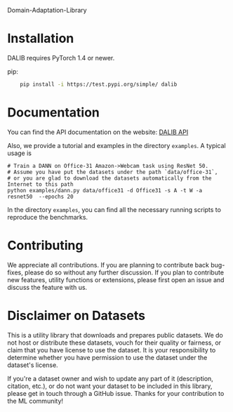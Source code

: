 Domain-Adaptation-Library


Installation
============

DALIB requires PyTorch 1.4 or newer.

pip:

```bash
    pip install -i https://test.pypi.org/simple/ dalib
```

    
Documentation
=============
You can find the API documentation on the website: [DALIB API](https://192.168.6.114:9000/index.html)

Also, we provide a tutorial and examples in the directory `examples`. A typical usage is 
```shell script
# Train a DANN on Office-31 Amazon->Webcam task using ResNet 50.
# Assume you have put the datasets under the path `data/office-31`, 
# or you are glad to download the datasets automatically from the Internet to this path
python examples/dann.py data/office31 -d Office31 -s A -t W -a resnet50  --epochs 20
```

In the directory `examples`, you can find all the necessary running scripts to reproduce the benchmarks.

Contributing
============
We appreciate all contributions. If you are planning to contribute back bug-fixes, please do so without any further discussion. If you plan to contribute new features, utility functions or extensions, please first open an issue and discuss the feature with us.

Disclaimer on Datasets
======================

This is a utility library that downloads and prepares public datasets. We do not host or distribute these datasets, vouch for their quality or fairness, or claim that you have license to use the dataset. It is your responsibility to determine whether you have permission to use the dataset under the dataset's license.

If you're a dataset owner and wish to update any part of it (description, citation, etc.), or do not want your dataset to be included in this library, please get in touch through a GitHub issue. Thanks for your contribution to the ML community!
